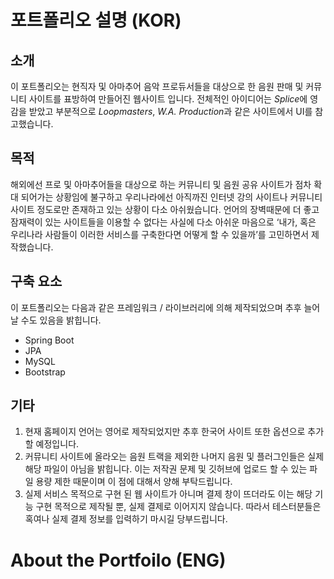 # 포트폴리오 설명 (KOR)

## 소개

이 포트폴리오는 현직자 및 아마추어 음악 프로듀서들을 대상으로 한 음원 판매 및 커뮤니티 사이트를 표방하여 만들어진 웹사이트 입니다. 전체적인 아이디어는 *Splice*에 영감을 받았고 부분적으로 *Loopmasters*, *W.A. Production*과 같은 사이트에서 UI를 참고했습니다. 

## 목적

해외에선 프로 및 아마추어들을 대상으로 하는 커뮤니티 및 음원 공유 사이트가 점차 확대 되어가는 상황임에 불구하고 우리나라에선 아직까진 인터넷 강의 사이트나 커뮤니티 사이트 정도로만 존재하고 있는 상황이 다소 아쉬웠습니다. 언어의 장벽때문에 더 좋고 잠재력이 있는 사이트들을 이용할 수 없다는 사실에 다소 아쉬운 마음으로 ‘내가, 혹은 우리나라 사람들이 이러한 서비스를 구축한다면 어떻게 할 수 있을까’를 고민하면서 제작했습니다.

## 구축 요소
이 포트폴리오는 다음과 같은 프레임워크 / 라이브러리에 의해 제작되었으며 추후 늘어날 수도 있음을 밝힙니다.

* Spring Boot
* JPA
* MySQL
* Bootstrap

## 기타
1. 현재 홈페이지 언어는 영어로 제작되었지만 추후 한국어 사이트 또한 옵션으로 추가할 예정입니다. 
2. 커뮤니티 사이트에 올라오는 음원 트랙을 제외한 나머지 음원 및 플러그인들은 실제 해당 파일이 아님을 밝힙니다. 이는 저작권 문제 및 깃허브에 업로드 할 수 있는 파일 용량 제한 때문이며 이 점에 대해서 양해 부탁드립니다.
3. 실제 서비스 목적으로 구현 된 웹 사이트가 아니며 결제 창이 뜨더라도 이는 해당 기능 구현 목적으로 제작될 뿐, 실제 결제로 이어지지 않습니다. 따라서 테스터분들은 혹여나 실제 결제 정보를 입력하기 마시길 당부드립니다. 


# About the Portfoilo (ENG)

